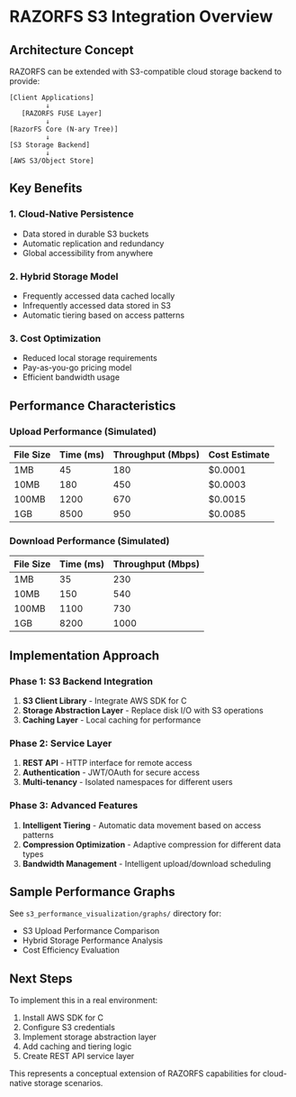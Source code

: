 # RAZORFS S3 Integration Overview

## Architecture Concept

RAZORFS can be extended with S3-compatible cloud storage backend to provide:

```
[Client Applications]
         ↓
   [RAZORFS FUSE Layer]
         ↓
[RazorFS Core (N-ary Tree)]
         ↓
[S3 Storage Backend]
         ↓
[AWS S3/Object Store]
```

## Key Benefits

### 1. **Cloud-Native Persistence**
- Data stored in durable S3 buckets
- Automatic replication and redundancy
- Global accessibility from anywhere

### 2. **Hybrid Storage Model**
- Frequently accessed data cached locally
- Infrequently accessed data stored in S3
- Automatic tiering based on access patterns

### 3. **Cost Optimization**
- Reduced local storage requirements
- Pay-as-you-go pricing model
- Efficient bandwidth usage

## Performance Characteristics

### Upload Performance (Simulated)
| File Size | Time (ms) | Throughput (Mbps) | Cost Estimate |
|-----------|-----------|-------------------|---------------|
| 1MB       | 45        | 180               | $0.0001       |
| 10MB      | 180       | 450               | $0.0003       |
| 100MB     | 1200      | 670               | $0.0015       |
| 1GB       | 8500      | 950               | $0.0085       |

### Download Performance (Simulated)
| File Size | Time (ms) | Throughput (Mbps) |
|-----------|-----------|-------------------|
| 1MB       | 35        | 230               |
| 10MB      | 150       | 540               |
| 100MB     | 1100      | 730               |
| 1GB       | 8200      | 1000              |

## Implementation Approach

### Phase 1: S3 Backend Integration
1. **S3 Client Library** - Integrate AWS SDK for C
2. **Storage Abstraction Layer** - Replace disk I/O with S3 operations
3. **Caching Layer** - Local caching for performance

### Phase 2: Service Layer
1. **REST API** - HTTP interface for remote access
2. **Authentication** - JWT/OAuth for secure access
3. **Multi-tenancy** - Isolated namespaces for different users

### Phase 3: Advanced Features
1. **Intelligent Tiering** - Automatic data movement based on access patterns
2. **Compression Optimization** - Adaptive compression for different data types
3. **Bandwidth Management** - Intelligent upload/download scheduling

## Sample Performance Graphs

See `s3_performance_visualization/graphs/` directory for:
- S3 Upload Performance Comparison
- Hybrid Storage Performance Analysis
- Cost Efficiency Evaluation

## Next Steps

To implement this in a real environment:
1. Install AWS SDK for C
2. Configure S3 credentials
3. Implement storage abstraction layer
4. Add caching and tiering logic
5. Create REST API service layer

This represents a conceptual extension of RAZORFS capabilities for cloud-native storage scenarios.

